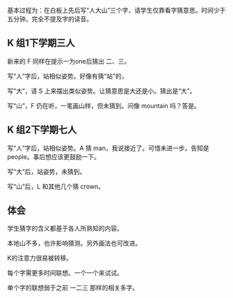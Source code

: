 基本过程为：在白板上先后写“人大山”三个字，请学生仅靠看字猜意思。时间少于五分钟。完全不提及字的读音。

## K 组1下学期三人

新来的 F 同样在提示一为one后猜出 二、三。

写“人”字后，站相似姿势。好像有猜“站”的，

写“大”，请 S 上来摆出类似姿势。让猜意思是大还是小。猜出是“大”。

写“山”，F 仍在听，一笔画山样，但未猜到。问像 mountain 吗？答是。

## K 组2下学期七人

写“人”字后，站相似姿势。A 猜 man，我说接近了。可惜未进一步。告知是people。事后想应该更鼓励一下。

写“大”后，站姿势，未猜到。

写“山”后，L 和其他几个猜 crown。

## 体会

学生猜字的含义都基于各人所熟知的内容。

本地山不多，也许影响猜测。另外画法也可改进。

K的注意力很易被转移。

每个字需更多时间联想。一个一个来试试。

单个字的联想弱于之前 一二三 那样的相关多字。